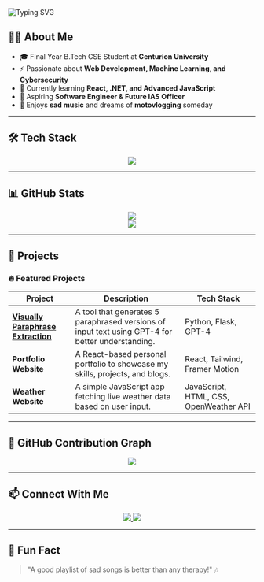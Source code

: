 <!-- Profile Header -->
<img src="https://readme-typing-svg.herokuapp.com?font=Fira+Code&weight=600&size=22&pause=1000&color=00C9E0&width=435&lines=Hey+%F0%9F%91%8B%2C+I'm+Priyanshu+Kumar;Full+Stack+Developer+%7C+Tech+Enthusiast;AI%2FML+Lover+%7C+Web+Dev+Learner;Open-Source+Contributor" alt="Typing SVG" />

<!-- About Section -->
<h2>👨‍💻 About Me</h2>
<ul>
  <li>🎓 Final Year B.Tech CSE Student at <b>Centurion University</b></li>
  <li>⚡ Passionate about <b>Web Development, Machine Learning, and Cybersecurity</b></li>
  <li>🌱 Currently learning <b>React, .NET, and Advanced JavaScript</b></li>
  <li>🎯 Aspiring <b>Software Engineer & Future IAS Officer</b></li>
  <li>🎵 Enjoys <b>sad music</b> and dreams of <b>motovlogging</b> someday</li>
</ul>

---

## **🛠️ Tech Stack**
<p align="center">
  <img src="https://skillicons.dev/icons?i=java,python,react,js,nodejs,html,css,django,flask,mysql,mongodb,git,github,dotnet,vscode" />
</p>

---

## **📊 GitHub Stats**
<p align="center">
  <img src="https://github-readme-stats.vercel.app/api?username=therpriyanshu&show_icons=true&theme=tokyonight" />
  <br />
  <img src="https://github-readme-streak-stats.herokuapp.com/?user=therpriyanshu&theme=tokyonight" />
</p>

---

## **🚀 Projects**
### 🔥 Featured Projects
| Project | Description | Tech Stack |
|---------|------------|------------|
| **[Visually Paraphrase Extraction](https://github.com/therpriyanshu/Visually-Paraphrase-Extraction)** | A tool that generates 5 paraphrased versions of input text using GPT-4 for better understanding. | Python, Flask, GPT-4 |
| **Portfolio Website** | A React-based personal portfolio to showcase my skills, projects, and blogs. | React, Tailwind, Framer Motion |
| **Weather Website** | A simple JavaScript app fetching live weather data based on user input. | JavaScript, HTML, CSS, OpenWeather API |

---

## **📌 GitHub Contribution Graph**
<p align="center">
  <img src="https://github-readme-activity-graph.vercel.app/graph?username=therpriyanshu&theme=tokyo-night" />
</p>

---

## **📫 Connect With Me**
<p align="center">
  <a href="https://www.linkedin.com/in/priyanshu70/">
    <img src="https://img.shields.io/badge/LinkedIn-blue?style=for-the-badge&logo=linkedin"/>
  </a>
  <a href="https://github.com/therpriyanshu">
    <img src="https://img.shields.io/badge/GitHub-black?style=for-the-badge&logo=github"/>
  </a>
</p>

---

## **🎵 Fun Fact**
> "A good playlist of sad songs is better than any therapy!" 🎶
